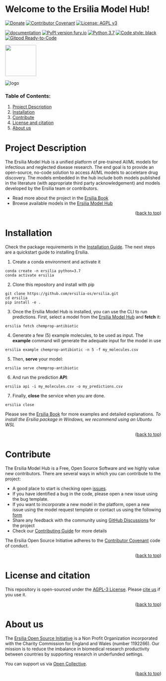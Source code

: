 <div id="top"></div>

# Welcome to the Ersilia Model Hub!

[![Donate](https://img.shields.io/badge/Donate-PayPal-green.svg)](https://www.paypal.com/uk/fundraiser/charity/4145012) [![Contributor Covenant](https://img.shields.io/badge/Contributor%20Covenant-v2.0%20adopted-ff69b4.svg)](CODE_OF_CONDUCT.md) [![License: AGPL v3](https://img.shields.io/badge/License-AGPL%20v3-yellow.svg)](https://www.gnu.org/licenses/agpl-3.0)

[![documentation](https://img.shields.io/badge/-Documentation-purple?logo=read-the-docs&logoColor=white)](https://ersilia.gitbook.io/ersilia-book/) [![PyPI version fury.io](https://badge.fury.io/py/ersilia.svg)](https://pypi.python.org/pypi/ersilia/) [![Python 3.7](https://img.shields.io/badge/python-3.7-blue.svg)](https://www.python.org/downloads/release/python-370/) [![Code style: black](https://img.shields.io/badge/code%20style-black-000000.svg?logo=Python&logoColor=white)](https://github.com/psf/black) [![Gitpod Ready-to-Code](https://img.shields.io/badge/Gitpod-ready--to--code-blue?logo=gitpod)](https://gitpod.io/#https://github.com/ersilia-os/ersilia)

<img src="https://github.com/ersilia-os/ersilia/blob/master/assets/Ersilia_Plum.png" height="100">

![logo](https://github.com/ersilia-os/ersilia/blob/master/assets/Ersilia_Plum.png)

### Table of Contents:
1. [Project Description](https://github.com/ersilia-os/ersilia#project-description)
2. [Installation](https://github.com/ersilia-os/ersilia#installation)
3. [Contribute](https://github.com/ersilia-os/ersilia#contribute)
4. [License and citation](https://github.com/ersilia-os/ersilia#license-and-citation)
5. [About us](https://github.com/ersilia-os/ersilia#about-us)

# Project Description
The Ersilia Model Hub is a unified platform of pre-trained AI/ML models for infectious and neglected disease research. The end goal is to provide an open-source, no-code solution to access AI/ML models to acceletare drug discovery. The models embedded in the hub include both models published in the literature (with appropriate third party acknowledgement) and models developed by the Ersilia team or contributors.

* Read more about the project in the [Ersilia Book](https://ersilia.gitbook.io/ersilia-book/)
* Browse available models in the [Ersilia Model Hub](https://airtable.com/shr9sYjL70nnHOUrP/tblZGe2a2XeBxrEHP)
<p align="right">(<a href="#top">back to top</a>)</p>

# Installation
Check the package requirements in the [Installation Guide](https://ersilia.gitbook.io/ersilia-book/quick-start/installation). The next steps are a quickstart guide to installing Ersilia.

1. Create a conda environment and activate it
```
conda create -n ersilia python=3.7
conda activate ersilia
```
2. Clone this repository and install with pip
```
git clone https://github.com/ersilia-os/ersilia.git
cd ersilia
pip install -e .
``` 
3. Once the Ersilia Model Hub is installed, you can use the CLI to run predictions. First, select a model from the [Ersilia Model Hub](https://airtable.com/shrXfZ8pqro0jjcsG/tblZGe2a2XeBxrEHP/viwd5XJVLslkE11Tg) and **fetch** it:
```
ersilia fetch chemprop-antibiotic
```
4. Generate a few (5) example molecules, to be used as input. The **example** command will generate the adequate input for the model in use
```
ersilia example chemprop-antibiotic -n 5 -f my_molecules.csv
```
5. Then, **serve** your model:
```
ersilia serve chemprop-antibiotic
```
6. And run the prediction **API**:
```
ersilia api -i my_molecules.csv -o my_predictions.csv
```
7. Finally, **close** the service when you are done.
```
ersilia close
```

Please see the [Ersilia Book](https://ersilia.gitbook.io/ersilia-book/) for more examples and detailed explanations. _To install the Ersilia package in Windows, we recommend using an Ubuntu WSL_
<p align="right">(<a href="#top">back to top</a>)</p>

# Contribute
The Ersilia Model Hub is a Free, Open Source Software and we highly value new contributors. There are several ways in which you can contribute to the project:
* A good place to start is checking open [issues](https://github.com/ersilia-os/ersilia/issues). 
* If you have identified a bug in the code, please open a new issue using the bug template.
* If you want to incorporate a new model in the platform, open a new issue using the model request template or contact us using the following [form](https://www.ersilia.io/request-model)
* Share any feedback with the community using [GitHub Discussions](https://github.com/ersilia-os/ersilia/discussions) for the project
* Check our [Contributing Guide](https://github.com/ersilia-os/ersilia/blob/master/CONTRIBUTING.md) for more details

The Ersilia Open Source Initiative adheres to the [Contributor Covenant](https://ersilia.gitbook.io/ersilia-wiki/code-of-conduct) code of conduct.
<p align="right">(<a href="#top">back to top</a>)</p>

# License and citation
This repository is open-sourced under the [AGPL-3 License](https://github.com/ersilia-os/ersilia/blob/master/LICENSE).
Please [cite us](https://github.com/ersilia-os/ersilia/blob/master/CITATION.cff) if you use it.
<p align="right">(<a href="#top">back to top</a>)</p>

# About us
The [Ersilia Open Source Initiative](https://ersilia.io) is a Non Profit Organization incorporated with the Charity Commission for England and Wales (number 1192266). Our mission is to reduce the imbalance in biomedical research productivity between countries by supporting research in underfunded settings.

You can support us via [Open Collective](https:/opencollective.com/ersilia).
<p align="right">(<a href="#top">back to top</a>)</p>
